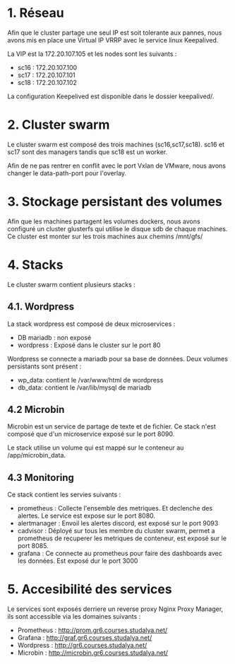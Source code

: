# 1. Réseau

Afin que le cluster partage une seul IP est soit tolerante aux pannes, nous avons mis en place une Virtual IP VRRP avec le service linux Keepalived. 

La VIP est la 172.20.107.105 et les nodes sont les suivants : 
- sc16 : 172.20.107.100
- sc17 : 172.20.107.101
- sc18 : 172.20.107.102

La configuration Keepelived est disponible dans le dossier keepalived/.


# 2. Cluster swarm

Le cluster swarm est composé des trois machines (sc16,sc17,sc18). sc16 et sc17 sont des managers tandis que sc18 est un worker.

Afin de ne pas rentrer en conflit avec le port Vxlan de VMware, nous avons changer le data-path-port pour l'overlay.


# 3. Stockage persistant des volumes

Afin que les machines partagent les volumes dockers, nous avons configuré un cluster glusterfs qui utilise le disque sdb de chaque machines. Ce cluster est monter sur les trois machines aux chemins /mnt/gfs/

# 4. Stacks

Le cluster swarm contient plusieurs stacks :

## 4.1. Wordpress

La stack wordpress est composé de deux microservices : 
- DB mariadb : non exposé 
- wordpress : Exposé dans le cluster sur le port 80

Wordpress se connecte a mariadb pour sa base de données. Deux volumes persistants sont présent : 
- wp_data: contient le /var/www/html de wordpress
- db_data: contient le /var/lib/mysql de mariadb

## 4.2 Microbin

Microbin est un service de partage de texte et de fichier. Ce stack n'est composé que d'un microservice exposé sur le port 8090.

Le stack utilise un volume qui est mappé sur le conteneur au /app/microbin_data.

## 4.3 Monitoring

Ce stack contient les servies suivants : 
- prometheus : Collecte l'ensemble des metriques. Et declenche des alertes. Le service est expose sur le port 8080.
- alertmanager : Envoil les alertes discord, est exposé sur le port 9093
- cadvisor : Déployé sur tous les membre du cluster swarm, permet a prometheus de recuperer les metriques de conteneur, est exposé sur le port 8085.
- grafana : Ce connecte au prometheus pour faire des dashboards avec les données. Est exposé dur le port 3000

# 5. Accesibilité des services

Le services sont exposés derriere un reverse proxy Nginx Proxy Manager, ils sont accessible via les domaines suivants :

- Prometheus : http://prom.gr6.courses.studalya.net/
- Grafana : http://graf.gr6.courses.studalya.net/
- Wordpress : http://gr6.courses.studalya.net/
- Microbin : http://microbin.gr6.courses.studalya.net/



